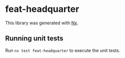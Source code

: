 # feat-headquarter

This library was generated with [Nx](https://nx.dev).

## Running unit tests

Run `nx test feat-headquarter` to execute the unit tests.
